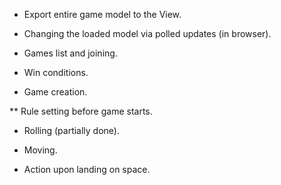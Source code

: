 * Export entire game model to the View.

* Changing the loaded model via polled updates (in browser).

* Games list and joining.

* Win conditions.

* Game creation.

** Rule setting before game starts.

* Rolling (partially done).

* Moving.

* Action upon landing on space.
